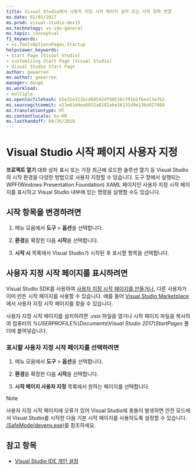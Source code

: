 ```yaml
---
title: Visual Studio에서 사용자 지정 시작 페이지 설치 또는 시작 항목 변경
ms.date: 02/01/2017
ms.prod: visual-studio-dev15
ms.technology: vs-ide-general
ms.topic: conceptual
f1_keywords:
- vs.ToolsOptionsPages.Startup
helpviewer_keywords:
- Start Page [Visual Studio]
- customizing Start Page [Visual Studio]
- Visual Studio Start Page
author: gewarren
ms.author: gewarren
manager: douge
ms.workload:
- multiple
ms.openlocfilehash: b5e32a311bcd60542df80518c791b1fbe413a7b2
ms.sourcegitcommit: e13e61ddea6032a8282abe16131d9e136a927984
ms.translationtype: HT
ms.contentlocale: ko-KR
ms.lasthandoff: 04/26/2018
---
```

# <a name="customize-the-start-page-for-visual-studio"></a>Visual Studio 시작 페이지 사용자 지정

**프로젝트 열기** 대화 상자 표시 또는 가장 최근에 로드한 솔루션 열기 등 Visual Studio의 시작 환경을 다양한 방법으로 사용자 지정할 수 있습니다. 도구 창에서 실행되는 WPF(Windows Presentation Foundation) XAML 페이지인 사용자 지정 시작 페이지를 표시하고 Visual Studio 내부에 있는 명령을 실행할 수도 있습니다.

## <a name="to-change-the-startup-item"></a>시작 항목을 변경하려면

1. 메뉴 모음에서 **도구** > **옵션**을 선택합니다.

1. **환경**을 확장한 다음 **시작**을 선택합니다.

1. **시작 시** 목록에서 Visual Studio가 시작된 후 표시할 항목을 선택합니다.

## <a name="to-show-a-custom-start-page"></a>사용자 지정 시작 페이지를 표시하려면

Visual Studio SDK를 사용하여 [사용자 지정 시작 페이지를 만들거나](../extensibility/creating-a-custom-start-page.md), 다른 사용자가 이미 만든 시작 페이지를 사용할 수 있습니다. 예를 들어 [Visual Studio Marketplace](https://marketplace.visualstudio.com/search?target=VS&category=Tools&vsVersion=&subCategory=Start%20Pages&sortBy=Downloads)에서 사용자 지정 시작 페이지를 찾을 수 있습니다.

사용자 지정 시작 페이지를 설치하려면 *.vsix* 파일을 열거나 시작 페이지 파일을 복사하여 컴퓨터의 *%USERPROFILE%\Documents\Visual Studio 2017\StartPages* 폴더에 붙여넣습니다.

### <a name="to-select-which-custom-start-page-to-display"></a>표시할 사용자 지정 시작 페이지를 선택하려면

1. 메뉴 모음에서 **도구** > **옵션**을 선택합니다.

1. **환경**을 확장한 다음 **시작**을 선택합니다.

1. **시작 페이지 사용자 지정** 목록에서 원하는 페이지를 선택합니다.

> [!NOTE]
> 사용자 지정 시작 페이지에 오류가 있어 Visual Studio에 충돌이 발생하면 안전 모드에서 Visual Studio를 시작한 다음 기본 시작 페이지를 사용하도록 설정할 수 있습니다. [/SafeMode(devenv.exe)](../ide/reference/safemode-devenv-exe.md)를 참조하세요.

## <a name="see-also"></a>참고 항목

- [Visual Studio IDE 개인 설정](../ide/personalizing-the-visual-studio-ide.md)